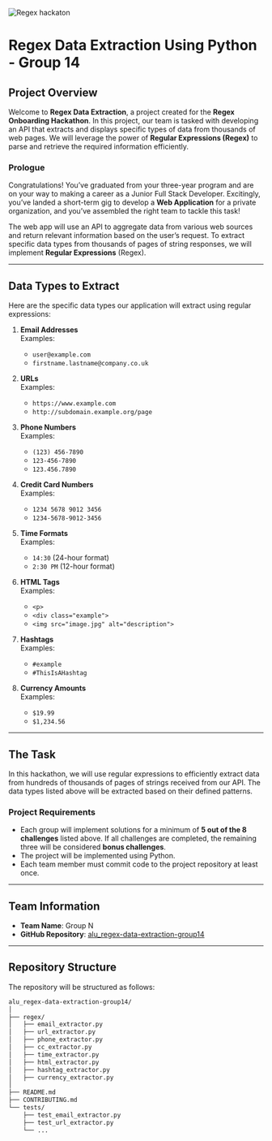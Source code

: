 ![Regex hackaton](https://i.ytimg.com/vi/GyJtxd14DTc/maxresdefault.jpg)
# Regex Data Extraction Using Python - Group 14

## Project Overview

Welcome to **Regex Data Extraction**, a project created for the **Regex Onboarding Hackathon**. In this project, our team is tasked with developing an API that extracts and displays specific types of data from thousands of web pages. We will leverage the power of **Regular Expressions (Regex)** to parse and retrieve the required information efficiently.

### Prologue

Congratulations! You’ve graduated from your three-year program and are on your way to making a career as a Junior Full Stack Developer. Excitingly, you’ve landed a short-term gig to develop a **Web Application** for a private organization, and you’ve assembled the right team to tackle this task!

The web app will use an API to aggregate data from various web sources and return relevant information based on the user’s request. To extract specific data types from thousands of pages of string responses, we will implement **Regular Expressions** (Regex).

---

## Data Types to Extract

Here are the specific data types our application will extract using regular expressions:

1. **Email Addresses**  
   Examples:  
   - `user@example.com`  
   - `firstname.lastname@company.co.uk`

2. **URLs**  
   Examples:  
   - `https://www.example.com`  
   - `http://subdomain.example.org/page`

3. **Phone Numbers**  
   Examples:  
   - `(123) 456-7890`  
   - `123-456-7890`  
   - `123.456.7890`

4. **Credit Card Numbers**  
   Examples:  
   - `1234 5678 9012 3456`  
   - `1234-5678-9012-3456`

5. **Time Formats**  
   Examples:  
   - `14:30` (24-hour format)  
   - `2:30 PM` (12-hour format)

6. **HTML Tags**  
   Examples:  
   - `<p>`  
   - `<div class="example">`  
   - `<img src="image.jpg" alt="description">`

7. **Hashtags**  
   Examples:  
   - `#example`  
   - `#ThisIsAHashtag`

8. **Currency Amounts**  
   Examples:  
   - `$19.99`  
   - `$1,234.56`

---

## The Task

In this hackathon, we will use regular expressions to efficiently extract data from hundreds of thousands of pages of strings received from our API. The data types listed above will be extracted based on their defined patterns.

### Project Requirements

- Each group will implement solutions for a minimum of **5 out of the 8 challenges** listed above. If all challenges are completed, the remaining three will be considered **bonus challenges**.
- The project will be implemented using Python.
- Each team member must commit code to the project repository at least once.

---

## Team Information

- **Team Name**: Group N
- **GitHub Repository**: [alu_regex-data-extraction-group14](https://github.com/alu_regex-data-extraction-groupN)

---

## Repository Structure

The repository will be structured as follows:

```bash
alu_regex-data-extraction-group14/
│
├── regex/
│   ├── email_extractor.py  
│   ├── url_extractor.py    
│   ├── phone_extractor.py  
│   ├── cc_extractor.py     
│   ├── time_extractor.py   
│   ├── html_extractor.py   
│   ├── hashtag_extractor.py 
│   ├── currency_extractor.py 
│
├── README.md
├── CONTRIBUTING.md
└── tests/
    ├── test_email_extractor.py  
    ├── test_url_extractor.py    
    └── ...
